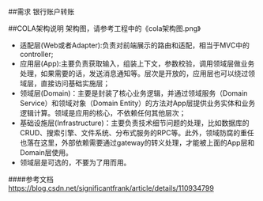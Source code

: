 ##需求
银行账户转账

##COLA架构说明
架构图，请参考工程中的《cola架构图.png》
* 适配层(Web或者Adapter):负责对前端展示的路由和适配，相当于MVC中的controller;
* 应用层(App):主要负责获取输入，组装上下文，参数校验，调用领域层做业务处理，如果需要的话，发送消息通知等。层次是开放的，应用层也可以绕过领域层，直接访问基础实施层；
* 领域层(Domain)：主要是封装了核心业务逻辑，并通过领域服务（Domain Service）和领域对象（Domain Entity）的方法对App层提供业务实体和业务逻辑计算。领域是应用的核心，不依赖任何其他层次；
* 基础设施层(Infrastructure)：主要负责技术细节问题的处理，比如数据库的CRUD、搜索引擎、文件系统、分布式服务的RPC等。此外，领域防腐的重任也落在这里，外部依赖需要通过gateway的转义处理，才能被上面的App层和Domain层使用。
* 领域层是可选的，不要为了用而用。

####参考文档
https://blog.csdn.net/significantfrank/article/details/110934799
